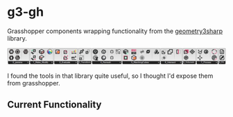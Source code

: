 # g3-gh
Grasshopper components wrapping functionality from the [geometry3sharp](https://github.com/gradientspace/geometry3Sharp) library.

![](https://github.com/joelhi/g3-gh/blob/main/src/media/toolbar.png)

I found the tools in that library quite useful, so I thought I'd expose them from grasshopper. 

## Current Functionality




